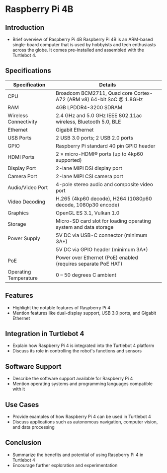# Raspberry Pi 4B

## Introduction
- Brief overview of Raspberry Pi 4B
Raspberry Pi 4B is an ARM-based single-board computer that is used by hobbyists and tech enthusiasts across the globe. It comes pre-installed and assembled with the Turtlebot 4.


## Specifications

| Specification                                         | Details                                                   |
|-------------------------------------------------------|-----------------------------------------------------------|
| CPU                                                   | Broadcom BCM2711, Quad core Cortex-A72 (ARM v8) 64-bit SoC @ 1.8GHz |
| RAM                                                   | 4GB LPDDR4-3200 SDRAM                                      |
| Wireless Connectivity                                 | 2.4 GHz and 5.0 GHz IEEE 802.11ac wireless, Bluetooth 5.0, BLE |
| Ethernet                                              | Gigabit Ethernet                                           |
| USB Ports                                             | 2 USB 3.0 ports; 2 USB 2.0 ports                           |
| GPIO                                                  | Raspberry Pi standard 40 pin GPIO header                   |
| HDMI Ports                                            | 2 × micro-HDMI® ports (up to 4kp60 supported)              |
| Display Port                                          | 2-lane MIPI DSI display port                               |
| Camera Port                                           | 2-lane MIPI CSI camera port                                |
| Audio/Video Port                                      | 4-pole stereo audio and composite video port               |
| Video Decoding                                        | H.265 (4kp60 decode), H264 (1080p60 decode, 1080p30 encode)|
| Graphics                                              | OpenGL ES 3.1, Vulkan 1.0                                  |
| Storage                                               | Micro-SD card slot for loading operating system and data storage |
| Power Supply                                          | 5V DC via USB-C connector (minimum 3A*)                    |
|                                                       | 5V DC via GPIO header (minimum 3A*)                        |
| PoE                                                   | Power over Ethernet (PoE) enabled (requires separate PoE HAT) |
| Operating Temperature                                 | 0 – 50 degrees C ambient                                   |


## Features
- Highlight the notable features of Raspberry Pi 4
- Mention features like dual-display support, USB 3.0 ports, and Gigabit Ethernet

## Integration in Turtlebot 4
- Explain how Raspberry Pi 4 is integrated into the Turtlebot 4 platform
- Discuss its role in controlling the robot's functions and sensors

## Software Support
- Describe the software support available for Raspberry Pi 4
- Mention operating systems and programming languages compatible with it

## Use Cases
- Provide examples of how Raspberry Pi 4 can be used in Turtlebot 4
- Discuss applications such as autonomous navigation, computer vision, and data processing

## Conclusion
- Summarize the benefits and potential of using Raspberry Pi 4 in Turtlebot 4
- Encourage further exploration and experimentation


